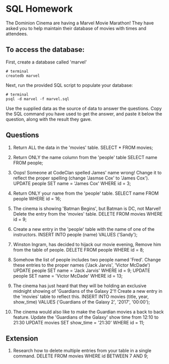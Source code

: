 # SQL Homework

The Dominion Cinema are having a Marvel Movie Marathon! They have asked you to help maintain their database of movies with times and attendees.

## To access the database:

First, create a database called 'marvel'
```
# terminal
createdb marvel
```

Next, run the provided SQL script to populate your database:
```
# terminal
psql -d marvel -f marvel.sql
```

Use the supplied data as the source of data to answer the questions.  Copy the SQL command you have used to get the answer, and paste it below the question, along with the result they gave.

## Questions

1. Return ALL the data in the 'movies' table.
SELECT * FROM movies;

2. Return ONLY the name column from the 'people' table
SELECT name FROM people;

3. Oops! Someone at CodeClan spelled James' name wrong! Change it to reflect the proper spelling (change 'Jasmse Cox' to 'James Cox').
UPDATE people SET name = 'James Cox' WHERE id = 3;

4. Return ONLY your name from the 'people' table.
SELECT name FROM people WHERE id = 16;

5. The cinema is showing 'Batman Begins', but Batman is DC, not Marvel! Delete the entry from the 'movies' table.
DELETE FROM movies WHERE id = 9;

6. Create a new entry in the 'people' table with the name of one of the instructors.
INSERT INTO people (name) VALUES ('Sandy');

7. Winston Ingram, has decided to hijack our movie evening, Remove him from the table of people.
DELETE FROM people WHERE id = 8;

8. Somehow the list of people includes two people named 'Fred'. Change these entries to the proper names ('Jack Jarvis', 'Victor McDade')
UPDATE people SET name = 'Jack Jarvis' WHERE id = 9;
UPDATE people SET name = 'Victor McDade' WHERE id = 13;

9. The cinema has just heard that they will be holding an exclusive midnight showing of 'Guardians of the Galaxy 2'!! Create a new entry in the 'movies' table to reflect this.
INSERT INTO movies (title, year, show_time) VALUES ('Guardians of the Galaxy 2', '2017', '00:00');

10. The cinema would also like to make the Guardian movies a back to back feature. Update the 'Guardians of the Galaxy' show time from 12:10 to 21:30
UPDATE movies SET show_time = '21:30' WHERE id = 11;


## Extension

1. Research how to delete multiple entries from your table in a single command.
DELETE FROM movies WHERE id BETWEEN 7 AND 9;